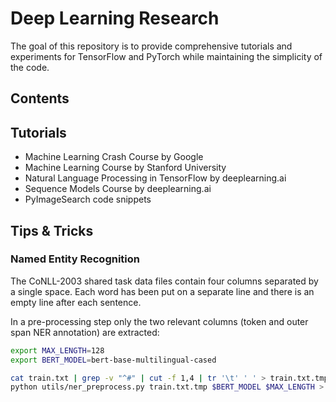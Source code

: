 # Deep Learning Research

The goal of this repository is to provide comprehensive tutorials and experiments for TensorFlow and PyTorch while maintaining the simplicity of the code.

<!-- <div align="center">
  <img src="https://www.tensorflow.org/images/tf_logo_social.png">
</div> -->

<!-- [TensorFlow](https://www.tensorflow.org/) is an end-to-end open source platform for machine learning. It has a comprehensive, flexible ecosystem of [tools](https://www.tensorflow.org/resources/tools), [libraries](https://www.tensorflow.org/resources/libraries-extensions), and [community](https://www.tensorflow.org/community) resources that lets researchers push the state-of-the-art in ML and developers easily build and deploy ML-powered applications. -->

<!-- <div align="center">
  <img src="https://github.com/pytorch/pytorch/blob/master/docs/source/_static/img/pytorch-logo-dark.png">
</div> -->

<!-- [PyTorch](https://pytorch.org/) is an open source machine learning framework that accelerates the path from research prototyping to production deployment. -->

<!-- ## Installation

```sh
conda install tensorflow-gpu
conda install pytorch torchvision cudatoolkit=10.1 -c pytorch
``` -->

## Contents

## Tutorials

- Machine Learning Crash Course by Google
- Machine Learning Course by Stanford University
- Natural Language Processing in TensorFlow by deeplearning.ai
- Sequence Models Course by deeplearning.ai
- PyImageSearch code snippets

## Tips & Tricks

### Named Entity Recognition

The CoNLL-2003 shared task data files contain four columns separated by a single space. Each word has been put on a separate line and there is an empty line after each sentence.

In a pre-processing step only the two relevant columns (token and outer span NER annotation) are extracted:

```sh
export MAX_LENGTH=128
export BERT_MODEL=bert-base-multilingual-cased

cat train.txt | grep -v "^#" | cut -f 1,4 | tr '\t' ' ' > train.txt.tmp
python utils/ner_preprocess.py train.txt.tmp $BERT_MODEL $MAX_LENGTH > train.txt
```
